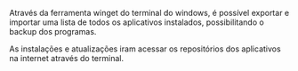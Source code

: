 Através da ferramenta winget do terminal do windows, é possível exportar e importar uma lista de todos os aplicativos instalados, possibilitando o backup dos programas. 

As instalações e atualizações iram acessar os repositórios dos aplicativos na internet através do terminal. 
